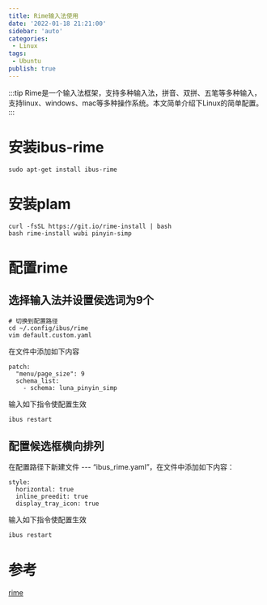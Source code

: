 ```yaml
---
title: Rime输入法使用
date: '2022-01-18 21:21:00'
sidebar: 'auto'
categories:
 - Linux
tags:
 - Ubuntu
publish: true
---
```


:::tip
Rime是一个输入法框架，支持多种输入法，拼音、双拼、五笔等多种输入，支持linux、windows、mac等多种操作系统。本文简单介绍下Linux的简单配置。
:::

# 安装ibus-rime
```
sudo apt-get install ibus-rime
```

# 安装plam
```
curl -fsSL https://git.io/rime-install | bash
bash rime-install wubi pinyin-simp
```

# 配置rime

## 选择输入法并设置侯选词为9个
```
# 切换到配置路径
cd ~/.config/ibus/rime      
vim default.custom.yaml
```

在文件中添加如下内容

```
patch:
  "menu/page_size": 9
  schema_list:
    - schema: luna_pinyin_simp
```

输入如下指令使配置生效
```
ibus restart
```

## 配置候选框横向排列

在配置路径下新建文件 --- “ibus_rime.yaml”，在文件中添加如下内容：
```
style:
  horizontal: true
  inline_preedit: true
  display_tray_icon: true
```

输入如下指令使配置生效
```
ibus restart
```

# 参考

[rime](https://rime.im/docs/)
